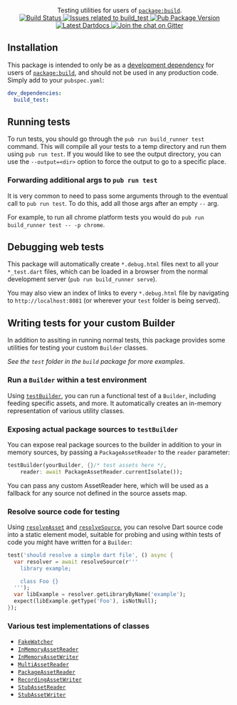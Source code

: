 <p align="center">
  Testing utilities for users of <a href="https://pub.dev/packages/build"><code>package:build</code></a>.
  <br>
  <a href="https://travis-ci.org/dart-lang/build">
    <img src="https://travis-ci.org/dart-lang/build.svg?branch=master" alt="Build Status" />
  </a>
  <a href="https://github.com/dart-lang/build/labels/package%3A%20build_test">
    <img src="https://img.shields.io/github/issues-raw/dart-lang/build/package%3A%20build_test.svg" alt="Issues related to build_test" />
  </a>
  <a href="https://pub.dev/packages/build_test">
    <img src="https://img.shields.io/pub/v/build_test.svg" alt="Pub Package Version" />
  </a>
  <a href="https://pub.dev/documentation/build_test/latest">
    <img src="https://img.shields.io/badge/dartdocs-latest-blue.svg" alt="Latest Dartdocs" />
  </a>
  <a href="https://gitter.im/dart-lang/build">
    <img src="https://badges.gitter.im/dart-lang/build.svg" alt="Join the chat on Gitter" />
  </a>
</p>

## Installation

This package is intended to only be as a [development dependency][] for users
of [`package:build`][], and should not be used in any production code. Simply
add to your `pubspec.yaml`:

```yaml
dev_dependencies:
  build_test:
```

## Running tests

To run tests, you should go through the `pub run build_runner test` command.
This will compile all your tests to a temp directory and run them using
`pub run test`. If you would like to see the output directory, you can use the
`--output=<dir>` option to force the output to go to a specific place.

### Forwarding additional args to `pub run test`

It is very common to need to pass some arguments through to the eventual call
to `pub run test`. To do this, add all those args after an empty `--` arg.

For example, to run all chrome platform tests you would do
`pub run build_runner test -- -p chrome`.

## Debugging web tests

This package will automatically create `*.debug.html` files next to all your
`*_test.dart` files, which can be loaded in a browser from the normal
development server (`pub run build_runner serve`).

You may also view an index of links to every `*.debug.html` file by navigating
to `http://localhost:8081` (or wherever your `test` folder is being served).

## Writing tests for your custom Builder

In addition to assiting in running normal tests, this package provides some
utilities for testing your custom `Builder` classes.

_See the `test` folder in the `build` package for more examples_.

### Run a `Builder` within a test environment

Using [`testBuilder`][api:testBuilder], you can run a functional test of a
`Builder`, including feeding specific assets, and more. It automatically
creates an in-memory representation of various utility classes.

### Exposing actual package sources to `testBuilder`

You can expose real package sources to the builder in addition to your in
memory sources, by passing a `PackageAssetReader` to the `reader` parameter:

```dart
testBuilder(yourBuilder, {}/* test assets here */,
    reader: await PackageAssetReader.currentIsolate());
```

You can pass any custom AssetReader here, which will be used as a fallback
for any source not defined in the source assets map.

### Resolve source code for testing

Using [`resolveAsset`][api:resolveAsset] and
[`resolveSource`][api:resolveSource], you can resolve Dart source code into a
static element model, suitable for probing and using within tests of code you
might have written for a `Builder`:

```dart
test('should resolve a simple dart file', () async {
  var resolver = await resolveSource(r'''
    library example;

    class Foo {}
  ''');
  var libExample = resolver.getLibraryByName('example');
  expect(libExample.getType('Foo'), isNotNull);
});
```

### Various test implementations of classes

* [`FakeWatcher`][api:FakeWatcher]
* [`InMemoryAssetReader`][api:InMemoryAssetReader]
* [`InMemoryAssetWriter`][api:InMemoryAssetWriter]
* [`MultiAssetReader`][api:MultiAssetReader]
* [`PackageAssetReader`][api:PackageAssetReader]
* [`RecordingAssetWriter`][api:RecordingAssetWriter]
* [`StubAssetReader`][api:StubAssetReader]
* [`StubAssetWriter`][api:StubAssetWriter]

[development dependency]: https://www.dartlang.org/tools/pub/dependencies#dev-dependencies
[`package:build`]: https://pub.dev/packages/build

[api:FakeWatcher]: https://pub.dev/documentation/build_test/latest/build_test/FakeWatcher-class.html
[api:InMemoryAssetReader]: https://pub.dev/documentation/build_test/latest/build_test/InMemoryAssetReader-class.html
[api:InMemoryAssetWriter]: https://pub.dev/documentation/build_test/latest/build_test/InMemoryAssetWriter-class.html
[api:MultiAssetReader]: https://pub.dev/documentation/build_test/latest/build_test/MultiAssetReader-class.html
[api:PackageAssetReader]: https://pub.dev/documentation/build_test/latest/build_test/PackageAssetReader-class.html
[api:RecordingAssetWriter]: https://pub.dev/documentation/build_test/latest/build_test/RecordingAssetWriter-class.html
[api:StubAssetReader]: https://pub.dev/documentation/build_test/latest/build_test/StubAssetReader-class.html
[api:StubAssetWriter]: https://pub.dev/documentation/build_test/latest/build_test/StubAssetWriter-class.html

[api:resolveAsset]: https://pub.dev/documentation/build_test/latest/build_test/resolveAsset.html
[api:resolveSource]: https://pub.dev/documentation/build_test/latest/build_test/resolveSource.html
[api:testBuilder]: https://pub.dev/documentation/build_test/latest/build_test/testBuilder.html
